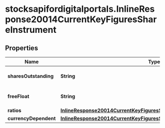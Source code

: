 # stocksapifordigitalportals.InlineResponse20014CurrentKeyFiguresShareInstrument

## Properties

Name | Type | Description | Notes
------------ | ------------- | ------------- | -------------
**sharesOutstanding** | **String** | Number of outstanding shares. | [optional] 
**freeFloat** | **String** | Number of free float shares. | [optional] 
**ratios** | [**InlineResponse20014CurrentKeyFiguresShareInstrumentRatios**](InlineResponse20014CurrentKeyFiguresShareInstrumentRatios.md) |  | [optional] 
**currencyDependent** | [**InlineResponse20014CurrentKeyFiguresShareInstrumentCurrencyDependent**](InlineResponse20014CurrentKeyFiguresShareInstrumentCurrencyDependent.md) |  | [optional] 


